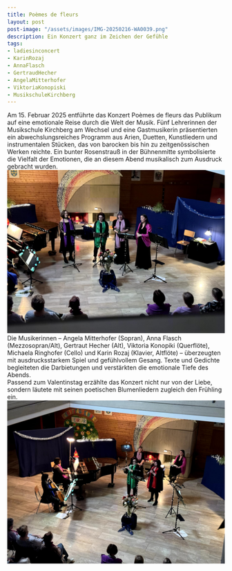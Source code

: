 ```yaml
---
title: Poèmes de fleurs
layout: post
post-image: "/assets/images/IMG-20250216-WA0039.png"
description: Ein Konzert ganz im Zeichen der Gefühle
tags:
- ladiesinconcert
- KarinRozaj
- AnnaFlasch
- GertraudHecher
- AngelaMitterhofer
- ViktoriaKonopiski
- MusikschuleKirchberg
---
```


Am 15. Februar 2025 entführte das Konzert Poèmes de fleurs das Publikum auf eine emotionale Reise durch die Welt der Musik. Fünf Lehrerinnen der Musikschule Kirchberg am Wechsel und eine Gastmusikerin präsentierten ein abwechslungsreiches Programm aus Arien, Duetten, Kunstliedern und instrumentalen Stücken, das von barocken bis hin zu zeitgenössischen Werken reichte. Ein bunter Rosenstrauß in der Bühnenmitte symbolisierte die Vielfalt der Emotionen, die an diesem Abend musikalisch zum Ausdruck gebracht wurden.
<br>
![Meisterkurs_Alexander](/assets/images/IMG-20250216-WA0050.jpg)
<br>
Die Musikerinnen – Angela Mitterhofer (Sopran), Anna Flasch (Mezzosopran/Alt), Gertraut Hecher (Alt), Viktoria Konopiki (Querflöte), Michaela Ringhofer (Cello) und Karin Rozaj (Klavier, Altflöte) – überzeugten mit ausdrucksstarkem Spiel und gefühlvollem Gesang. Texte und Gedichte begleiteten die Darbietungen und verstärkten die emotionale Tiefe des Abends.
<br>
Passend zum Valentinstag erzählte das Konzert nicht nur von der Liebe, sondern läutete mit seinen poetischen Blumenliedern zugleich den Frühling ein.
<br>
![Meisterkurs_Alexander](/assets/images/IMG-20250216-WA0060.jpg)
